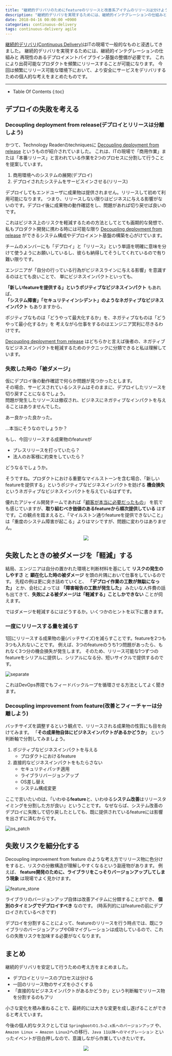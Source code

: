 ```yaml
---
title: "継続的デリバリのためにfeatureのリリースと改善系アイテムのリリースは分けよう"
description: "継続的デリバリを実現するためには、継続的インテグレーションの仕組みと再現性のあるデプロイメントパイプライン基盤の整備が必要です。商用作業におけるビジネスリスクを更に小さくするためのメソッドとして、リリース対象の成果物のまとまりという観点でまとめてみました。"
date: 2018-04-16 00:00:00 +0900
categories: continuous-delivery
tags: continuous-delivery agile
---
```


[継続的デリバリ(Continuous Delivery)](http://www.ryuzee.com/contents/blog/4241)はITの現場で一般的なものと浸透してきました。
継続的デリバリを実現するためには、継続的インテグレーションの仕組みと
再現性のあるデプロイメントパイプライン基盤の整備が必要です。
これにより出荷可能なプロダクトを頻繁にリリースすることが可能になります。
今回は頻繁にリリース可能な環境下において、より安全にサービスをデリバリするための個人的な考えをまとめたものです。

---

* Table Of Contents
{:toc}
  
## デプロイの失敗を考える  
### Decoupling deployment from release(デプロイとリリースは分離しよう)

かつて、Technology Readerのtechniquesに [Decoupling deployment from release](https://www.thoughtworks.com/radar/techniques/decoupling-deployment-from-release) というものが紹介されていました。
これは、ITの現場で「商用作業」または「本番リリース」と言われている作業を2つのプロセスに分割して行うことを提案しています。
  
1. 商用環境へのシステムの展開(デプロイ)
2. デプロイされたシステムをサービスインさせる(リリース)

デプロイしてもエンドユーザに成果物は提供されません。リリースして初めて利用可能になります。
つまり、リリースしない限りはビジネスに与える影響がないのです。デプロイ後に成果物の動作確認をし、問題があれば切り戻せば良いのです。
  
これはビジネス上のリスクを軽減するための方法としてとても画期的な発想で、私もプロダクト開発に携わる時には可能な限り [Decoupling deployment from release](https://www.thoughtworks.com/radar/techniques/decoupling-deployment-from-release) ができるシステム構成やデプロイメント基盤の構築を心がけています。
  
チームのメンバーにも「デプロイ」と「リリース」という単語を明確に意味を分けて使うようにお願いしているし、彼らも納得してそうしてくれているので有り難い限りです。
  
エンジニアが「自分の行っている行為がビジネスラインに与える影響」を意識するのはとても良いことで、
単にビジネスインパクトといっても、

**「新しいfeatureを提供する」というポジティブなビジネスインパクト** もあれば、  
**「システム障害」「セキュリティインシデント」のようなネガティブなビジネスインパクト** もありますから、  

ポジティブなものは「どうやって最大化するか」を、ネガティブなものは「どうやって最小化するか」を
考えながら仕事をするのはエンジニア冥利に尽きるわけです。

[Decoupling deployment from release](https://www.thoughtworks.com/radar/techniques/decoupling-deployment-from-release) はどちらかと言えば後者の、ネガティブなビジネスインパクトを軽減するためのテクニックに分類できると私は理解しています。

### 失敗した時の「被ダメージ」
仮にデプロイ後の動作確認で何らか問題が見つかったとします。  
その場合、サービスされているシステムはそのままに、デプロイしたリソースを切り戻すことになるでしょう。  
問題が発生したリソースは撤収され、ビジネスにネガティブなインパクトを与えることはありませんでした。
  
  
  
あー良かった良かった。
  
  
...本当にそうなのでしょうか？
  

  
もし、今回リリースする成果物のfeatureが
* プレスリリースを打っていたら？
* 法人のお客様に約束をしていたら？

どうなるでしょうか。
  
そうですね。プロダクトにおける重要なマイルストーンを含む場合、「新しいfeatureを提供する」というポジティブなビジネスインパクトを妨げる **機会損失** というネガティブなビジネスインパクトを与えているはずです。

優れたアジャイル開発チームであれば「[顧客が本当に必要だったもの](https://matome.naver.jp/odai/2133468389280396901)」
を肌でも感じていますが、**取り組むべき価値のあるfeatureから順次提供している** はずです。この観点を踏まえると、「マイルストン通りfeatureを提供できないこと」は「重度のシステム障害が起こる」よりはマシですが、問題に変わりはありません。
  
  
<div style="text-align: center">
<a target="_blank"  href="https://www.amazon.co.jp/gp/offer-listing/4873117321/ref=as_li_tl?ie=UTF8&camp=247&creative=1211&creativeASIN=4873117321&linkCode=am2&tag=soudegesu-22&linkId=ca20d76273c1a09d878e5bd16acf1f2e"><img border="0" src="//ws-fe.amazon-adsystem.com/widgets/q?_encoding=UTF8&MarketPlace=JP&ASIN=4873117321&ServiceVersion=20070822&ID=AsinImage&WS=1&Format=_SL250_&tag=soudegesu-22" ></a><img src="//ir-jp.amazon-adsystem.com/e/ir?t=soudegesu-22&l=am2&o=9&a=4873117321" width="1" height="1" border="0" alt="" style="border:none !important; margin:0px !important;" />
</div>
  

  
## 失敗したときの被ダメージを「軽減」する

結局、エンジニアは自分の置かれた環境と判断材料を基にして **リスクの発生のしやすさ** と **顕在化した時の被ダメージ** を頭の片隅において仕事をしているのです。
先程の例は更に突き詰めていくと、 **「デプロイ作業の工数が無駄になった」** とか、会社によっては **「障害報告の工数が発生した」** みたいな人件費の話も出てきて、**失敗による被ダメージは「軽減する」ことしかできない** ことが伺えます。
  
  
ではダメージを軽減するにはどうするか。いくつかのヒントを以下に書きます。
  
### 一度にリリースする量を減らす

1回にリリースする成果物の量(バッチサイズ)を減らすことです。featureを2つも3つも入れないことです。
例えば、3つのfeatureのうち1つ問題があったら、もれなく3つ分の機会損失が発生します。
そのため、リリース可能な1つずつのfeatureをシリアルに提供し、シリアルになる分、短いサイクルで提供するのです。

![separate]({{site.baseurl}}/assets/images/20180416/separate.png)

これはDevOps界隈でもフィードバックループを循環させる方法としてよく聞きます。

### Decoupling improvement from feature(改善とフィーチャーは分離しよう)

バッチサイズを調整するという観点で、リリースされる成果物の性質にも目を向けてみます。
「**その成果物自体にビジネスインパクトがあるかどうか**」 という判断軸で分割してみましょう。

1. ポジティブなビジネスインパクトを与える
    * プロダクトにおけるfeature
2. 直接的なビジネスインパクトをもたらさない
    * セキュリティパッチ適用
    * ライブラリバージョンアップ
    * OS差し替え
    * システム構成変更

ここで言いたいのは、「いわゆる**feature**と、いわゆる**システム改善**はリリースタイミングを分割した方が良い」ということです。
なぜならば、システム改善のデプロイに失敗して切り戻したとしても、既に提供されているfeatureには影響を出さずに済むからです。

![os_patch]({{site.baseurl}}/assets/images/20180416/os_patch.png)

## 失敗リスクを細分化する

Decoupling improvement from feature のような考え方でリリース物に色分けをすると、リスクの分散構造が理解しやすくなるという副産物があります。
例えば、 **feature開発のために、ライブラリをこっそりバージョンアップしてしまう現象** は現場でよく見かけます。

![feature_stone]({{site.baseurl}}/assets/images/20180416/feature_stone.png)
  
  
ライブラリのバージョンアップ自体は改善アイテムに分類することができ、 **個別のタイミングでデプロイすべき** なのです。
(時系列的にはfeatureの前にデプロイされているべきです)

デプロイを分割することによって、featureのリリースを行う時点では、既にライブラリのバージョンアップやDBマイグレーションは成功しているので、これらの失敗リスクを加味する必要がなくなります。

## まとめ
継続的デリバリを安定して行うための考え方をまとめました。
* デプロイとリリースのプロセスは分ける
* 一回のリリース物のサイズを小さくする
* 「直接的なビジネスインパクトがあるかどうか」という判断軸でリリース物を分割するのもアリ
  
  

小さな変化を積み重ねることで、最終的には大きな変更を成し遂げることができると考えています。

今後の個人的なタスクとしては `Springbootの1.5→2.x系へのバージョンアップ` や、`Amazon Linux → Amazon Linux2`への移行、`Java 11以降へのマイグレーション` といったイベントが目白押しなので、意識しながら作業していきたいです。
  
  
  
<div style="text-align: center">
<a target="_blank"  href="https://www.amazon.co.jp/gp/offer-listing/4873118352/ref=as_li_tl?ie=UTF8&camp=247&creative=1211&creativeASIN=4873118352&linkCode=am2&tag=soudegesu-22&linkId=e1b8ecca6e0185cd2701dc949c301805"><img border="0" src="//ws-fe.amazon-adsystem.com/widgets/q?_encoding=UTF8&MarketPlace=JP&ASIN=4873118352&ServiceVersion=20070822&ID=AsinImage&WS=1&Format=_SL250_&tag=soudegesu-22" ></a><img src="//ir-jp.amazon-adsystem.com/e/ir?t=soudegesu-22&l=am2&o=9&a=4873118352" width="1" height="1" border="0" alt="" style="border:none !important; margin:0px !important;" />
</div>
